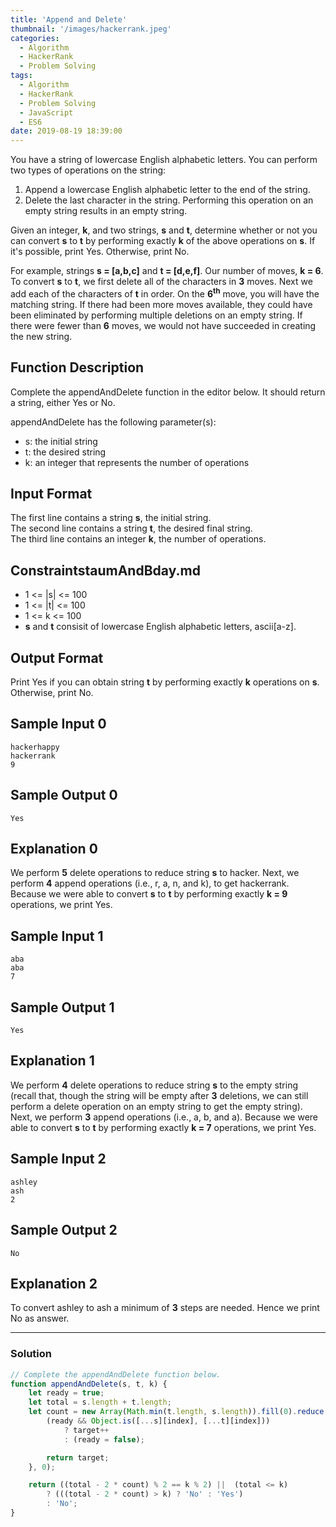 ```yaml
---
title: 'Append and Delete'
thumbnail: '/images/hackerrank.jpeg'
categories:
  - Algorithm
  - HackerRank
  - Problem Solving
tags:
  - Algorithm
  - HackerRank
  - Problem Solving
  - JavaScript
  - ES6
date: 2019-08-19 18:39:00
---
```


You have a string of lowercase English alphabetic letters. You can perform two types of operations on the string:

1. Append a lowercase English alphabetic letter to the end of the string.
2. Delete the last character in the string. Performing this operation on an empty string results in an empty string.

Given an integer, **k**, and two strings, **s** and **t**, determine whether or not you can convert **s** to **t** by performing exactly **k** of the above operations on **s**. If it's possible, print Yes. Otherwise, print No.

For example, strings **s = [a,b,c]** and **t = [d,e,f]**. Our number of moves, **k = 6**. To convert **s** to **t**, we first delete all of the characters in **3** moves. Next we add each of the characters of **t** in order. On the **6<sup>th</sup>** move, you will have the matching string. If there had been more moves available, they could have been eliminated by performing multiple deletions on an empty string. If there were fewer than **6** moves, we would not have succeeded in creating the new string.

<!-- more -->

## Function Description

Complete the appendAndDelete function in the editor below. It should return a string, either Yes or No.

appendAndDelete has the following parameter(s):

- s: the initial string
- t: the desired string
- k: an integer that represents the number of operations

## Input Format

The first line contains a string **s**, the initial string. <br/>
The second line contains a string **t**, the desired final string. <br/>
The third line contains an integer **k**, the number of operations.

## ConstraintstaumAndBday.md

- 1 <= |s| <= 100
- 1 <= |t| <= 100
- 1 <= k <= 100
- **s** and **t** consisit of lowercase English alphabetic letters, ascii[a-z].

## Output Format

Print Yes if you can obtain string **t** by performing exactly **k** operations on **s**. Otherwise, print No.

## Sample Input 0

```
hackerhappy
hackerrank
9
```

## Sample Output 0

```
Yes
```

## Explanation 0

We perform **5** delete operations to reduce string **s** to hacker. Next, we perform **4** append operations (i.e., r, a, n, and k), to get hackerrank. Because we were able to convert **s** to **t** by performing exactly **k = 9** operations, we print Yes.


## Sample Input 1

```
aba
aba
7
```

## Sample Output 1

```
Yes
```

## Explanation 1

We perform **4** delete operations to reduce string **s** to the empty string (recall that, though the string will be empty after **3** deletions, we can still perform a delete operation on an empty string to get the empty string). Next, we perform **3** append operations (i.e., a, b, and a). Because we were able to convert **s** to **t** by performing exactly **k = 7** operations, we print Yes.

## Sample Input 2

```
ashley
ash
2
```

## Sample Output 2

```
No
```

## Explanation 2

To convert ashley to ash a minimum of **3** steps are needed. Hence we print No as answer.

---

### Solution

```javascript
// Complete the appendAndDelete function below.
function appendAndDelete(s, t, k) {
    let ready = true;
    let total = s.length + t.length;
    let count = new Array(Math.min(t.length, s.length)).fill(0).reduce((target, item, index) => {
        (ready && Object.is([...s][index], [...t][index])) 
            ? target++
            : (ready = false);

        return target;
    }, 0);

    return ((total - 2 * count) % 2 == k % 2) ||  (total <= k)
        ? (((total - 2 * count) > k) ? 'No' : 'Yes')
        : 'No';
}
```